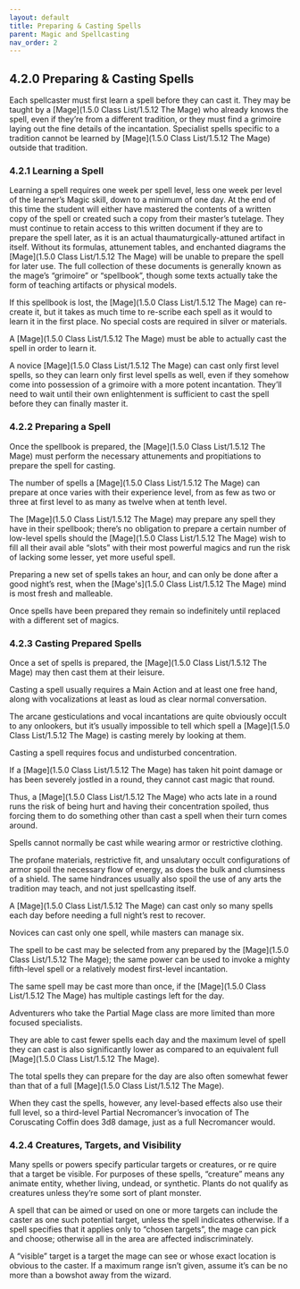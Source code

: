 ```yaml
---
layout: default
title: Preparing & Casting Spells
parent: Magic and Spellcasting
nav_order: 2
---
```


## 4.2.0 Preparing & Casting Spells

Each spellcaster must first learn a spell before they can cast it.
They may be taught by a [Mage](1.5.0 Class List/1.5.12 The Mage) who already knows the spell, even if they’re from a different tradition, or they must find a grimoire laying out the fine details of the incantation.
Specialist spells specific to a tradition cannot be learned by [Mage](1.5.0 Class List/1.5.12 The Mage) outside that tradition.

### 4.2.1 Learning a Spell

Learning a spell requires one week per spell level, less one week per level of the learner’s Magic skill, down to a minimum of one day.
At the end of this time the student will either have mastered the contents of a written copy of the spell or created such a copy from their master’s tutelage.
They must continue to retain access to this written document if they are to prepare the spell later, as it is an actual thaumaturgically-attuned artifact in itself.
Without its formulas, attunement tables, and enchanted diagrams the [Mage](1.5.0 Class List/1.5.12 The Mage) will be unable to prepare the spell for later use.
The full collection of these documents is generally known as the mage’s “grimoire” or “spellbook”, though some texts actually take the form of teaching artifacts or physical models.

If this spellbook is lost, the [Mage](1.5.0 Class List/1.5.12 The Mage) can re-create it, but it takes as much time to re-scribe each spell as it would to learn it in the first place.
No special costs are required in silver or materials.

A [Mage](1.5.0 Class List/1.5.12 The Mage) must be able to actually cast the spell in order to learn it.

A novice [Mage](1.5.0 Class List/1.5.12 The Mage) can cast only first level spells, so they can learn only first level spells as well, even if they somehow come into possession of a grimoire with a more potent incantation.
They’ll need to wait until their own enlightenment is sufficient to cast the spell before they can finally master it.

### 4.2.2 Preparing a Spell

Once the spellbook is prepared, the [Mage](1.5.0 Class List/1.5.12 The Mage) must perform the necessary attunements and propitiations to prepare the spell for casting.

The number of spells a [Mage](1.5.0 Class List/1.5.12 The Mage) can prepare at once varies with their experience level, from as few as two or three at first level to as many as twelve when at tenth level.

The [Mage](1.5.0 Class List/1.5.12 The Mage) may prepare any spell they have in their spellbook; there’s no obligation to prepare a certain number of low-level spells should the [Mage](1.5.0 Class List/1.5.12 The Mage) wish to fill all their avail able “slots” with their most powerful magics and run the risk of lacking some lesser, yet more useful spell.

Preparing a new set of spells takes an hour, and can only be done after a good night’s rest, when the [Mage's](1.5.0 Class List/1.5.12 The Mage) mind is most fresh and malleable.

Once spells have been prepared they remain so indefinitely until replaced with a different set of magics.

### 4.2.3 Casting Prepared Spells

Once a set of spells is prepared, the [Mage](1.5.0 Class List/1.5.12 The Mage) may then cast them at their leisure.

Casting a spell usually requires a Main Action and at least one free hand, along with vocalizations at least as loud as clear normal conversation.

The arcane gesticulations and vocal incantations are quite obviously occult to any onlookers, but it’s usually impossible to tell which spell a [Mage](1.5.0 Class List/1.5.12 The Mage) is casting merely by looking at them.

Casting a spell requires focus and undisturbed concentration.

If a [Mage](1.5.0 Class List/1.5.12 The Mage) has taken hit point damage or has been severely jostled in a round, they cannot cast magic that round.

Thus, a [Mage](1.5.0 Class List/1.5.12 The Mage) who acts late in a round runs the risk of being hurt and having their concentration spoiled, thus forcing them to do something other than cast a spell when their turn comes around.

Spells cannot normally be cast while wearing armor or restrictive clothing.

The profane materials, restrictive fit, and unsalutary occult configurations of armor spoil the necessary flow of energy, as does the bulk and clumsiness of a shield.
The same hindrances usually also spoil the use of any arts the tradition may teach, and not just spellcasting itself.

A [Mage](1.5.0 Class List/1.5.12 The Mage) can cast only so many spells each day before needing a full night’s rest to recover.

Novices can cast only one spell, while masters can manage six.

The spell to be cast may be selected from any prepared by the [Mage](1.5.0 Class List/1.5.12 The Mage); the same power can be used to invoke a mighty fifth-level spell or a relatively modest first-level incantation.

The same spell may be cast more than once, if the [Mage](1.5.0 Class List/1.5.12 The Mage) has multiple castings left for the day.

Adventurers who take the Partial Mage class are more limited than more focused specialists.

They are able to cast fewer spells each day and the maximum level of spell they can cast is also significantly lower as compared to an equivalent full [Mage](1.5.0 Class List/1.5.12 The Mage).

The total spells they can prepare for the day are also often somewhat fewer than that of a full [Mage](1.5.0 Class List/1.5.12 The Mage).

When they cast the spells, however, any level-based effects also use their full level, so a third-level Partial Necromancer’s invocation of The Coruscating Coffin does 3d8 damage, just as a full Necromancer would.

### 4.2.4 Creatures, Targets, and Visibility

Many spells or powers specify particular targets or creatures, or re quire that a target be visible.
For purposes of these spells, “creature” means any animate entity, whether living, undead, or synthetic.
Plants do not qualify as creatures unless they’re some sort of plant monster.

A spell that can be aimed or used on one or more targets can include the caster as one such potential target, unless the spell indicates otherwise.
If a spell specifies that it applies only to “chosen targets”, the mage can pick and choose; otherwise all in the area are affected indiscriminately.

A “visible” target is a target the mage can see or whose exact location is obvious to the caster.
If a maximum range isn’t given, assume it’s can be no more than a bowshot away from the wizard.
